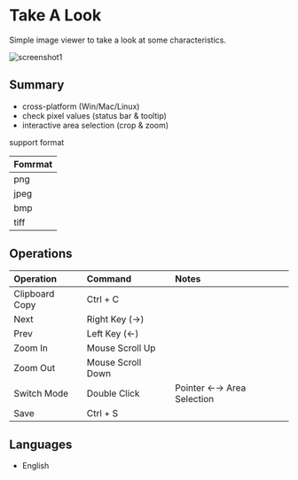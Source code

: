 Take A Look
==============

Simple image viewer to take a look at some characteristics.

![screenshot1](https://gist.githubusercontent.com/rmiya56/151f55f41d01761d812efa16a71bfad7/raw/0c38797cb40dbb69a34d53b90bdd178e424cbf4f/screenshot1.png)


## Summary
 - cross-platform (Win/Mac/Linux)
 - check pixel values (status bar & tooltip)
 - interactive area selection (crop & zoom)

support format

|    Fomrmat     |
|:---------------|
| png            |
| jpeg           |
| bmp            |
| tiff           |



## Operations
|    Operation   |      Command       | Notes                     |
|:---------------|:-------------------|:--------------------------|
| Clipboard Copy | Ctrl + C           |                           |
| Next           | Right Key (→)      |                           |
| Prev           | Left Key  (←)      |                           |
| Zoom In        | Mouse Scroll Up    |                           |
| Zoom Out       | Mouse Scroll Down  |                           |
| Switch Mode    | Double Click       | Pointer ←→ Area Selection |
| Save           | Ctrl + S           |                           |



## Languages
 - English

